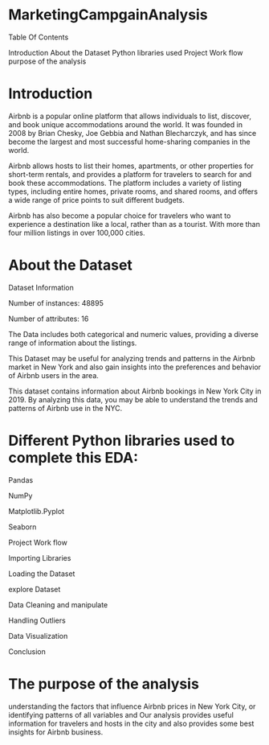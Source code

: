 # MarketingCampgainAnalysis

Table Of Contents

Introduction
About the Dataset
Python libraries used
Project Work flow
purpose of the analysis


# Introduction

Airbnb is a popular online platform that allows individuals to list, discover, and book unique accommodations around the world. It was founded in 2008 by Brian Chesky, Joe Gebbia and Nathan Blecharczyk, and has since become the largest and most successful home-sharing companies in the world.

Airbnb allows hosts to list their homes, apartments, or other properties for short-term rentals, and provides a platform for travelers to search for and book these accommodations. The platform includes a variety of listing types, including entire homes, private rooms, and shared rooms, and offers a wide range of price points to suit different budgets.

Airbnb has also become a popular choice for travelers who want to experience a destination like a local, rather than as a tourist. With more than four million listings in over 100,000 cities.

# About the Dataset

Dataset Information

Number of instances: 48895

Number of attributes: 16

The Data includes both categorical and numeric values, providing a diverse range of information about the listings.

This Dataset may be useful for analyzing trends and patterns in the Airbnb market in New York and also gain insights into the preferences and behavior of Airbnb users in the area.

This dataset contains information about Airbnb bookings in New York City in 2019. By analyzing this data, you may be able to understand the trends and patterns of Airbnb use in the NYC.

# Different Python libraries used to complete this EDA:

Pandas

NumPy

Matplotlib.Pyplot

Seaborn

Project Work flow

Importing Libraries

Loading the Dataset

explore Dataset

Data Cleaning and manipulate

Handling Outliers

Data Visualization

Conclusion

# The purpose of the analysis

understanding the factors that influence Airbnb prices in New York City, or identifying patterns of all variables and Our analysis provides useful information for travelers and hosts in the city and also provides some best insights for Airbnb business.
